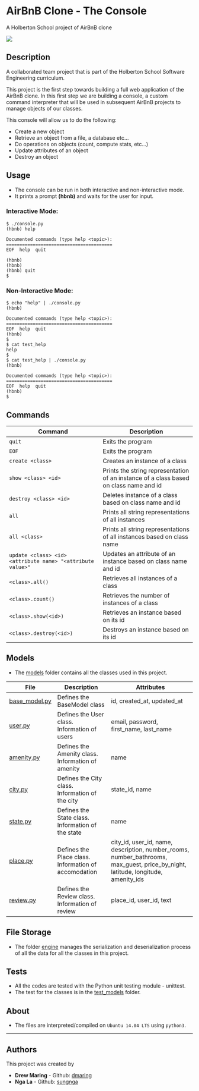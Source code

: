 # AirBnB Clone - The Console
A Holberton School project of AirBnB clone


![](https://s3.amazonaws.com/intranet-projects-files/holbertonschool-higher-level_programming+/263/HBTN-hbnb-Final.png)


## Description
A collaborated team project that is part of the Holberton School Software Engineering curriculum.

This project is the first step towards building a full web application of the AirBnB clone. In this first step we are building a console, a custom command interpreter that will be used in subsequent AirBnB projects to manage objects of our classes.

This console will allow us to do the following:
* Create a new object
* Retrieve an object from a file, a database etc…
* Do operations on objects (count, compute stats, etc…)
* Update attributes of an object
* Destroy an object


## Usage
* The console can be run in both interactive and non-interactive mode.
* It prints a prompt **(hbnb)** and waits for the user for input.

### Interactive Mode:
```
$ ./console.py
(hbnb) help

Documented commands (type help <topic>):
========================================
EOF  help  quit

(hbnb)
(hbnb)
(hbnb) quit
$
```

### Non-Interactive Mode:
```
$ echo "help" | ./console.py
(hbnb)

Documented commands (type help <topic>):
========================================
EOF  help  quit
(hbnb)
$
$ cat test_help
help
$
$ cat test_help | ./console.py
(hbnb)

Documented commands (type help <topic>):
========================================
EOF  help  quit
(hbnb)
$
```


## Commands
Command | Description
--- | ---
`quit` | Exits the program
`EOF` | Exits the program
`create <class>` | Creates an instance of a class
`show <class> <id>` | Prints the string representation of an instance of a class based on class name and id
`destroy <class> <id>` | Deletes instance of a class based on class name and id
`all` | Prints all string representations of all instances
`all <class>` | Prints all string representations of all instances based on class name
`update <class> <id> <attribute name> "<attribute value>"` | Updates an attribute of an instance based on class name and id
`<class>.all()` | Retrieves all instances of a class
`<class>.count()` | Retrieves the number of instances of a class
`<class>.show(<id>)` | Retrieves an instance based on its id
`<class>.destroy(<id>)` | Destroys an instance based on its id


## Models
* The [models](./models/) folder contains all the classes used in this project.


File | Description | Attributes
--- | --- | ---
[base_model.py](./models/base_model.py) | Defines the BaseModel class | id, created_at, updated_at
[user.py](./models/user.py) | Defines the User class. Information of users | email, password, first_name, last_name
[amenity.py](./models/amenity.py) | Defines the Amenity class. Information of amenity | name
[city.py](./models/city.py) | Defines the City class. Information of the city | state_id, name
[state.py](./models/state.py) | Defines the State class. Information of the state | name
[place.py](./models/place.py) | Defines the Place class. Information of accomodation | city_id, user_id, name, description, number_rooms, number_bathrooms, max_guest, price_by_night, latitude, longitude, amenity_ids
[review.py](./models/review.py) | Defines the Review class. Information of review | place_id, user_id, text


## File Storage
* The folder [engine](./models/engine/) manages the serialization and deserialization process of all the data for all the classes in this project.


## Tests
* All the codes are tested with the Python unit testing module - unittest.
* The test for the classes is in the [test_models](./tests/test_models/) folder.


## About
* The files are interpreted/compiled on `Ubuntu 14.04 LTS` using `python3`.

---

## Authors
This project was created by
* **Drew Maring** - Github: [dmaring](https://github.com/dmaring)
* **Nga La** - Github: [sungnga](https://github.com/sungnga)
